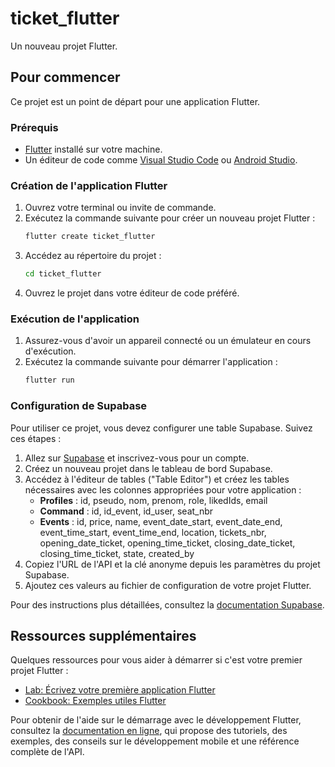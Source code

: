 # ticket_flutter

Un nouveau projet Flutter.

## Pour commencer

Ce projet est un point de départ pour une application Flutter.

### Prérequis

- [Flutter](https://flutter.dev/docs/get-started/install) installé sur votre machine.
- Un éditeur de code comme [Visual Studio Code](https://code.visualstudio.com/) ou [Android Studio](https://developer.android.com/studio).

### Création de l'application Flutter

1. Ouvrez votre terminal ou invite de commande.
2. Exécutez la commande suivante pour créer un nouveau projet Flutter :
   ```sh
   flutter create ticket_flutter
   ```
3. Accédez au répertoire du projet :
   ```sh
   cd ticket_flutter
   ```
4. Ouvrez le projet dans votre éditeur de code préféré.

### Exécution de l'application

1. Assurez-vous d'avoir un appareil connecté ou un émulateur en cours d'exécution.
2. Exécutez la commande suivante pour démarrer l'application :
   ```sh
   flutter run
   ```

### Configuration de Supabase

Pour utiliser ce projet, vous devez configurer une table Supabase. Suivez ces étapes :

1. Allez sur [Supabase](https://supabase.io/) et inscrivez-vous pour un compte.
2. Créez un nouveau projet dans le tableau de bord Supabase.
3. Accédez à l'éditeur de tables ("Table Editor") et créez les tables nécessaires avec les colonnes appropriées pour votre application :
   - **Profiles** : id, pseudo, nom, prenom, role, likedIds, email
   - **Command** : id, id_event, id_user, seat_nbr
   - **Events** : id, price, name, event_date_start, event_date_end, event_time_start, event_time_end, location, tickets_nbr, opening_date_ticket, opening_time_ticket, closing_date_ticket, closing_time_ticket, state, created_by
4. Copiez l'URL de l'API et la clé anonyme depuis les paramètres du projet Supabase.
5. Ajoutez ces valeurs au fichier de configuration de votre projet Flutter.

Pour des instructions plus détaillées, consultez la [documentation Supabase](https://supabase.io/docs).

## Ressources supplémentaires

Quelques ressources pour vous aider à démarrer si c'est votre premier projet Flutter :

- [Lab: Écrivez votre première application Flutter](https://docs.flutter.dev/get-started/codelab)
- [Cookbook: Exemples utiles Flutter](https://docs.flutter.dev/cookbook)

Pour obtenir de l'aide sur le démarrage avec le développement Flutter, consultez la
[documentation en ligne](https://docs.flutter.dev/), qui propose des tutoriels,
des exemples, des conseils sur le développement mobile et une référence complète de l'API.
